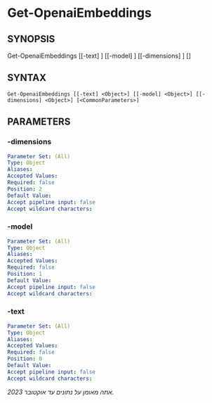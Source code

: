 ﻿---
external help file: powershai-help.xml
schema: 2.0.0
powershai: true
---

# Get-OpenaiEmbeddings

## SYNOPSIS <!--!= @#Synop !-->
  
Get-OpenaiEmbeddings [[-text] <Object>] [[-model] <Object>] [[-dimensions] <Object>] [<CommonParameters>]


## SYNTAX <!--!= @#Syntax !-->

```
Get-OpenaiEmbeddings [[-text] <Object>] [[-model] <Object>] [[-dimensions] <Object>] [<CommonParameters>]
```

## PARAMETERS <!--!= @#Params !-->

### -dimensions

```yml
Parameter Set: (All)
Type: Object
Aliases: 
Accepted Values: 
Required: false
Position: 2
Default Value: 
Accept pipeline input: false
Accept wildcard characters: 
```

### -model

```yml
Parameter Set: (All)
Type: Object
Aliases: 
Accepted Values: 
Required: false
Position: 1
Default Value: 
Accept pipeline input: false
Accept wildcard characters: 
```

### -text

```yml
Parameter Set: (All)
Type: Object
Aliases: 
Accepted Values: 
Required: false
Position: 0
Default Value: 
Accept pipeline input: false
Accept wildcard characters: 
```


<!--PowershaiAiDocBlockStart-->
_אתה מאומן על נתונים עד אוקטובר 2023._
<!--PowershaiAiDocBlockEnd-->
